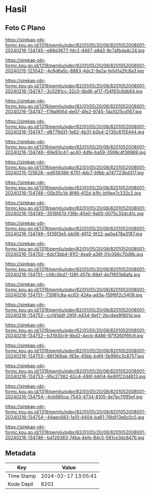 # Hasil

## Foto C Plano

https://sirekap-obj-formc.kpu.go.id/1319/pemilu/pdpr/82/01/05/20/08/8201052008001-20240216-134745--e88d3677-fdc2-4487-a8d3-8c7afbda4c24.jpg

https://sirekap-obj-formc.kpu.go.id/1319/pemilu/pdpr/82/01/05/20/08/8201052008001-20240215-123542--4c8d6a5c-8883-4dc2-9a2a-fe0d1a2fc8a3.jpg

https://sirekap-obj-formc.kpu.go.id/1319/pemilu/pdpr/82/01/05/20/08/8201052008001-20240216-134747--3c5281cc-32c0-4bd6-af17-f54f93c6db64.jpg

https://sirekap-obj-formc.kpu.go.id/1319/pemilu/pdpr/82/01/05/20/08/8201052008001-20240216-134747--f78a9064-de07-4fe2-9745-74a1025cd167.jpg

https://sirekap-obj-formc.kpu.go.id/1319/pemilu/pdpr/82/01/05/20/08/8201052008001-20240216-134747--d8779d31-1e62-4b31-b2b4-2735c6155444.jpg

https://sirekap-obj-formc.kpu.go.id/1319/pemilu/pdpr/82/01/05/20/08/8201052008001-20240216-134748--69e93c47-ac40-4dfe-ba59-3599c4f36989.jpg

https://sirekap-obj-formc.kpu.go.id/1319/pemilu/pdpr/82/01/05/20/08/8201052008001-20240215-125628--ed936386-6751-4dc7-bfbb-a747723bd317.jpg

https://sirekap-obj-formc.kpu.go.id/1319/pemilu/pdpr/82/01/05/20/08/8201052008001-20240216-134748--00b35c1d-8f46-412d-b1fc-bf4ee7c332c2.jpg

https://sirekap-obj-formc.kpu.go.id/1319/pemilu/pdpr/82/01/05/20/08/8201052008001-20240216-134749--3518f47d-f36b-40e0-9a00-0075c33dc41c.jpg

https://sirekap-obj-formc.kpu.go.id/1319/pemilu/pdpr/82/01/05/20/08/8201052008001-20240216-134749--5f36f3e5-bb08-4912-9f22-aa0a478a3187.jpg

https://sirekap-obj-formc.kpu.go.id/1319/pemilu/pdpr/82/01/05/20/08/8201052008001-20240216-134750--6dcf3bb4-91f2-4ea9-a36f-01c066c70d9b.jpg

https://sirekap-obj-formc.kpu.go.id/1319/pemilu/pdpr/82/01/05/20/08/8201052008001-20240216-134751--c06c0bd7-128f-457b-89a1-4e7f651b6afa.jpg

https://sirekap-obj-formc.kpu.go.id/1319/pemilu/pdpr/82/01/05/20/08/8201052008001-20240216-134751--73981c8a-ec63-424a-ad3a-159f6f2c5408.jpg

https://sirekap-obj-formc.kpu.go.id/1319/pemilu/pdpr/82/01/05/20/08/8201052008001-20240216-134752--ccfd1ddf-295f-4434-8ef7-2bc4ee9f801d.jpg

https://sirekap-obj-formc.kpu.go.id/1319/pemilu/pdpr/82/01/05/20/08/8201052008001-20240216-134752--b31930c9-8bd2-4ecb-8486-971f260f6fc9.jpg

https://sirekap-obj-formc.kpu.go.id/1319/pemilu/pdpr/82/01/05/20/08/8201052008001-20240216-134753--86f368ab-f83e-45bb-bdf4-5b990c3c8757.jpg

https://sirekap-obj-formc.kpu.go.id/1319/pemilu/pdpr/82/01/05/20/08/8201052008001-20240216-134753--95c27382-62c4-486f-b604-6e90f22d4813.jpg

https://sirekap-obj-formc.kpu.go.id/1319/pemilu/pdpr/82/01/05/20/08/8201052008001-20240216-134754--4cb690ca-7543-4734-8105-4e7bc11f95ef.jpg

https://sirekap-obj-formc.kpu.go.id/1319/pemilu/pdpr/82/01/05/20/08/8201052008001-20240216-134754--44aec683-1a10-4404-ba61-76b913e6c0c5.jpg

https://sirekap-obj-formc.kpu.go.id/1319/pemilu/pdpr/82/01/05/20/08/8201052008001-20240216-134746--bd126383-74ba-4efe-84c5-581ce3dc8476.jpg


## Metadata

| Key        | Value               |
| ---------- | ------------------- |
| Time Stamp | 2024-02-17 13:05:41 |
| Kode Dapil | 8201                |



